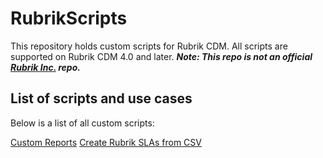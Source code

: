 # RubrikScripts
This repository holds custom scripts for Rubrik CDM.
All scripts are supported on Rubrik CDM 4.0 and later.
 **_Note: This repo is not an official [Rubrik Inc.](https://github.com/rubrikinc) repo._**
 ## List of scripts and use cases
Below is a list of all custom scripts:
 
[Custom Reports](https://github.com/mindthevirt/RubrikScripts/tree/master/Custom_Reports)
[Create Rubrik SLAs from CSV](https://github.com/mindthevirt/RubrikScripts/tree/master/CSV_TO_SLA)
